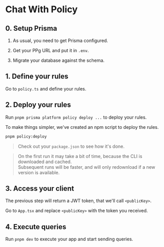 # Chat With Policy

## 0. Setup Prisma

1. As usual, you need to get Prisma configured.

1. Get your PPg URL and put it in `.env`.

1. Migrate your database against the schema.

## 1. Define your rules

Go to `policy.ts` and define your rules.

## 2. Deploy your rules

Run `pnpm prisma platform policy deploy ...` to deploy your rules.

To make things simpler, we've created an npm script to deploy the rules.

```sh
pnpm policy:deploy
```

> Check out your `package.json` to see how it's done.

> On the first run it may take a bit of time, because the CLI is downloaded and cached.<br>
> Subsequent runs will be faster, and will only redownload if a new version is available.

## 3. Access your client

The previous step will return a JWT token, that we'll call `<publicKey>`.

Go to `App.tsx` and replace `<publicKey>` with the token you received.

## 4. Execute queries

Run `pnpm dev` to execute your app and start sending queries.
